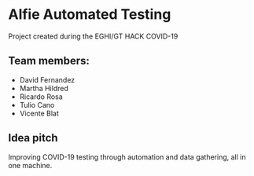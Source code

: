 # Alfie Automated Testing
Project created during the EGHI/GT HACK COVID-19

## Team members:
* David Fernandez
* Martha Hildred
* Ricardo Rosa
* Tulio Cano
* Vicente Blat

## Idea pitch
Improving COVID-19 testing through automation and data gathering, all in one machine.

